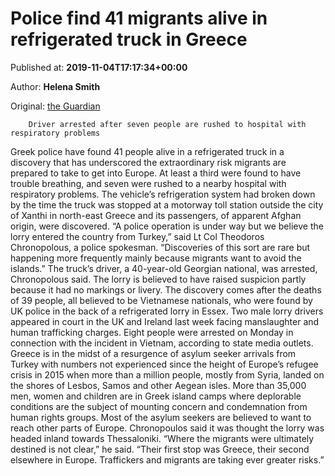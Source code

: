 
# Police find 41 migrants alive in refrigerated truck in Greece

Published at: **2019-11-04T17:17:34+00:00**

Author: **Helena Smith**

Original: [the Guardian](https://www.theguardian.com/world/2019/nov/04/police-find-41-migrants-alive-in-refrigerated-truck-in-greece)


        Driver arrested after seven people are rushed to hospital with respiratory problems
      
Greek police have found 41 people alive in a refrigerated truck in a discovery that has underscored the extraordinary risk migrants are prepared to take to get into Europe.
At least a third were found to have trouble breathing, and seven were rushed to a nearby hospital with respiratory problems.
The vehicle’s refrigeration system had broken down by the time the truck was stopped at a motorway toll station outside the city of Xanthi in north-east Greece and its passengers, of apparent Afghan origin, were discovered.
“A police operation is under way but we believe the lorry entered the country from Turkey,” said Lt Col Theodoros Chronopolous, a police spokesman. “Discoveries of this sort are rare but happening more frequently mainly because migrants want to avoid the islands.”
The truck’s driver, a 40-year-old Georgian national, was arrested, Chronopolous said. The lorry is believed to have raised suspicion partly because it had no markings or livery.
The discovery comes after the deaths of 39 people, all believed to be Vietnamese nationals, who were found by UK police in the back of a refrigerated lorry in Essex.
Two male lorry drivers appeared in court in the UK and Ireland last week facing manslaughter and human trafficking charges. Eight people were arrested on Monday in connection with the incident in Vietnam, according to state media outlets.
Greece is in the midst of a resurgence of asylum seeker arrivals from Turkey with numbers not experienced since the height of Europe’s refugee crisis in 2015 when more than a million people, mostly from Syria, landed on the shores of Lesbos, Samos and other Aegean isles.
More than 35,000 men, women and children are in Greek island camps where deplorable conditions are the subject of mounting concern and condemnation from human rights groups. Most of the asylum seekers are believed to want to reach other parts of Europe.
Chronopoulos said it was thought the lorry was headed inland towards Thessaloniki. “Where the migrants were ultimately destined is not clear,” he said. “Their first stop was Greece, their second elsewhere in Europe. Traffickers and migrants are taking ever greater risks.”
